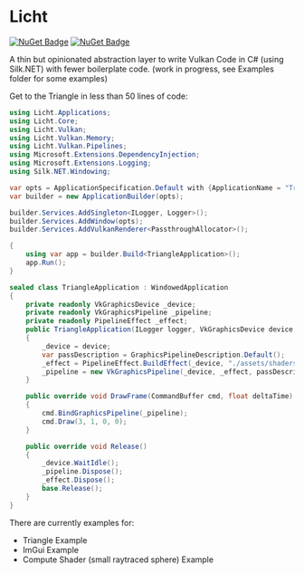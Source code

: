 ﻿# Licht
[![NuGet Badge](https://buildstats.info/nuget/Licht?includePreReleases=true)](https://www.nuget.org/packages/Licht/)
[![NuGet Badge](https://buildstats.info/nuget/Licht.Vulkan?includePreReleases=true)](https://www.nuget.org/packages/Licht.Vulkan/)


A thin but opinionated abstraction layer to write Vulkan Code in C# (using Silk.NET) with fewer boilerplate code.
(work in progress, see Examples folder for some examples)

Get to the Triangle in less than 50 lines of code:
```csharp
using Licht.Applications;
using Licht.Core;
using Licht.Vulkan;
using Licht.Vulkan.Memory;
using Licht.Vulkan.Pipelines;
using Microsoft.Extensions.DependencyInjection;
using Microsoft.Extensions.Logging;
using Silk.NET.Windowing;

var opts = ApplicationSpecification.Default with {ApplicationName = "Triangle"};
var builder = new ApplicationBuilder(opts);

builder.Services.AddSingleton<ILogger, Logger>();
builder.Services.AddWindow(opts);
builder.Services.AddVulkanRenderer<PassthroughAllocator>();

{
    using var app = builder.Build<TriangleApplication>();
    app.Run();
}

sealed class TriangleApplication : WindowedApplication
{
    private readonly VkGraphicsDevice _device;
    private readonly VkGraphicsPipeline _pipeline;
    private readonly PipelineEffect _effect;
    public TriangleApplication(ILogger logger, VkGraphicsDevice device, IWindow window, VkRenderer renderer) : base(logger, renderer, window)
    {
        _device = device;
        var passDescription = GraphicsPipelineDescription.Default();
        _effect = PipelineEffect.BuildEffect(_device, "./assets/shaders/triangle.vert.spv", "./assets/shaders/triangle.frag.spv", null);
        _pipeline = new VkGraphicsPipeline(_device, _effect, passDescription, default, Renderer.RenderPass!.Value);
    }

    public override void DrawFrame(CommandBuffer cmd, float deltaTime)
    {
        cmd.BindGraphicsPipeline(_pipeline);
        cmd.Draw(3, 1, 0, 0);
    }

    public override void Release()
    {
        _device.WaitIdle();
        _pipeline.Dispose();        
        _effect.Dispose();
        base.Release();
    }
}
```

There are currently examples for:
* Triangle Example
* ImGui Example
* Compute Shader (small raytraced sphere) Example
